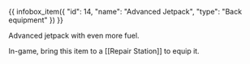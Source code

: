 {{ infobox_item({
	"id": 14,
	"name": "Advanced Jetpack",
	"type": "Back equipment"
}) }}

Advanced jetpack with even more fuel.

In-game, bring this item to a [[Repair Station]] to equip it.